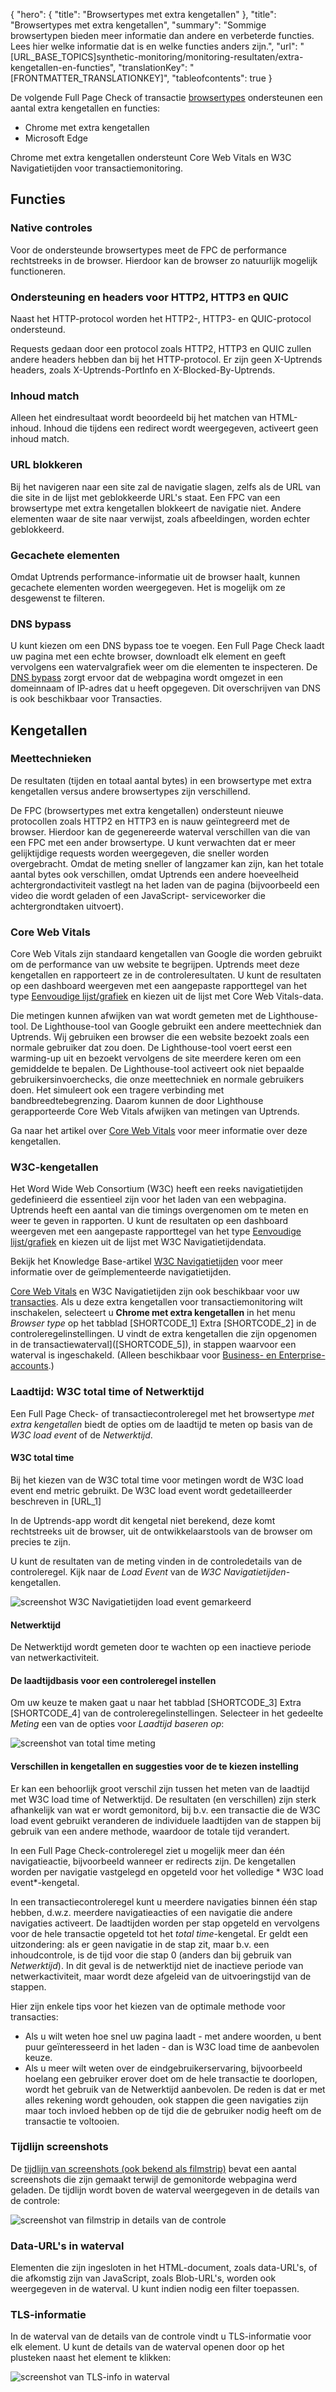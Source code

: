 {
  "hero": {
    "title": "Browsertypes met extra kengetallen"
  },
  "title": "Browsertypes met extra kengetallen",
  "summary": "Sommige browsertypen bieden meer informatie dan andere en verbeterde functies. Lees hier welke informatie dat is en welke functies anders zijn.",
  "url": "[URL_BASE_TOPICS]synthetic-monitoring/monitoring-resultaten/extra-kengetallen-en-functies",
  "translationKey": "[FRONTMATTER_TRANSLATIONKEY]",
  "tableofcontents": true
}

De volgende Full Page Check of transactie [browsertypes]([LINK_URL_1]) ondersteunen een aantal extra kengetallen en functies:

- Chrome met extra kengetallen
- Microsoft Edge

Chrome met extra kengetallen ondersteunt Core Web Vitals en W3C Navigatietijden voor transactiemonitoring.

## Functies

### Native controles

Voor de ondersteunde browsertypes meet de FPC de performance rechtstreeks in de browser. Hierdoor kan de browser zo natuurlijk mogelijk functioneren.

### Ondersteuning en headers voor HTTP2, HTTP3 en QUIC

Naast het HTTP-protocol worden het HTTP2-, HTTP3- en QUIC-protocol ondersteund.

Requests gedaan door een protocol zoals HTTP2, HTTP3 en QUIC zullen andere headers hebben dan bij het HTTP-protocol. Er zijn geen X-Uptrends headers, zoals X-Uptrends-PortInfo en X-Blocked-By-Uptrends.

### Inhoud match

Alleen het eindresultaat wordt beoordeeld bij het matchen van HTML-inhoud. Inhoud die tijdens een redirect wordt weergegeven, activeert geen inhoud match. 

### URL blokkeren

Bij het navigeren naar een site zal de navigatie slagen, zelfs als de URL van die site in de lijst met geblokkeerde URL's staat. Een FPC van een browsertype met extra kengetallen blokkeert de navigatie niet. Andere elementen waar de site naar verwijst, zoals afbeeldingen, worden echter geblokkeerd.

### Gecachete elementen

Omdat Uptrends performance-informatie uit de browser haalt, kunnen gecachete elementen worden weergegeven. Het is mogelijk om ze desgewenst te filteren.

### DNS bypass

U kunt kiezen om een DNS bypass toe te voegen. Een Full Page Check laadt uw pagina met een echte browser, downloadt elk element en geeft vervolgens een watervalgrafiek weer om die elementen te inspecteren. De [DNS bypass]([LINK_URL_2]) zorgt ervoor dat de webpagina wordt omgezet in een domeinnaam of IP-adres dat u heeft opgegeven. Dit overschrijven van DNS is ook beschikbaar voor Transacties. 

## Kengetallen

### Meettechnieken

De resultaten (tijden en totaal aantal bytes) in een browsertype met extra kengetallen versus andere browsertypes zijn verschillend.

De FPC (browsertypes met extra kengetallen) ondersteunt nieuwe protocollen zoals HTTP2 en HTTP3 en is nauw geïntegreerd met de browser. Hierdoor kan de gegenereerde waterval verschillen van die van een FPC met een ander browsertype. U kunt verwachten dat er meer gelijktijdige requests worden weergegeven, die sneller worden overgebracht. Omdat de meting sneller of langzamer kan zijn, kan het totale aantal bytes ook verschillen, omdat Uptrends een andere hoeveelheid achtergrondactiviteit vastlegt na het laden van de pagina (bijvoorbeeld een video die wordt geladen of een JavaScript- serviceworker die achtergrondtaken uitvoert).

### Core Web Vitals 

Core Web Vitals zijn standaard kengetallen van Google die worden gebruikt om de performance van uw website te begrijpen. Uptrends meet deze kengetallen en rapporteert ze in de controleresultaten. U kunt de resultaten op een dashboard weergeven met een aangepaste rapporttegel van het type [Eenvoudige lijst/grafiek]([LINK_URL_3]) en kiezen uit de lijst met Core Web Vitals-data.

Die metingen kunnen afwijken van wat wordt gemeten met de Lighthouse-tool. 
De Lighthouse-tool van Google gebruikt een andere meettechniek dan Uptrends. Wij gebruiken een browser die een website bezoekt zoals een normale gebruiker dat zou doen. De Lighthouse-tool voert eerst een warming-up uit en bezoekt vervolgens de site meerdere keren om een gemiddelde te bepalen. De Lighthouse-tool activeert ook niet bepaalde gebruikersinvoerchecks, die onze meettechniek en normale gebruikers doen. Het simuleert ook een tragere verbinding met bandbreedtebegrenzing. Daarom kunnen de door Lighthouse gerapporteerde Core Web Vitals afwijken van metingen van Uptrends.

Ga naar het artikel over [Core Web Vitals]([LINK_URL_4]) voor meer informatie over deze kengetallen.

### W3C-kengetallen

Het Word Wide Web Consortium (W3C) heeft een reeks navigatietijden gedefinieerd die essentieel zijn voor het laden van een webpagina. Uptrends heeft een aantal van die timings overgenomen om te meten en weer te geven in rapporten. U kunt de resultaten op een dashboard weergeven met een aangepaste rapporttegel van het type [Eenvoudige lijst/grafiek]([LINK_URL_5]) en kiezen uit de lijst met W3C Navigatietijdendata.

Bekijk het Knowledge Base-artikel [W3C Navigatietijden]([LINK_URL_6]) voor meer informatie over de geïmplementeerde navigatietijden.

[Core Web Vitals]([LINK_URL_7]) en W3C Navigatietijden zijn ook beschikbaar voor uw [transacties]([LINK_URL_8]). Als u deze extra kengetallen voor transactiemonitoring wilt inschakelen, selecteert u **Chrome met extra kengetallen** in het menu *Browser type* op het tabblad [SHORTCODE_1] Extra [SHORTCODE_2] in de controleregelinstellingen. U vindt de extra kengetallen die zijn opgenomen in de transactiewaterval]([SHORTCODE_5]), in stappen waarvoor een waterval is ingeschakeld. (Alleen beschikbaar voor [Business- en Enterprise-accounts]([LINK_URL_9]).)

### Laadtijd: W3C total time of Netwerktijd 

Een Full Page Check- of transactiecontroleregel met het browsertype *met extra kengetallen* biedt de opties om de laadtijd te meten op basis van de *W3C load event* of de *Netwerktijd*. 

#### W3C total time

Bij het kiezen van de W3C total time voor metingen wordt de W3C load event end metric gebruikt. De W3C load event wordt gedetailleerder beschreven in [URL_1] 

In de Uptrends-app wordt dit kengetal niet berekend, deze komt rechtstreeks uit de browser, uit de ontwikkelaarstools van de browser om precies te zijn. 

U kunt de resultaten van de meting vinden in de controledetails van de controleregel. Kijk naar de *Load Event* van de *W3C Navigatietijden*-kengetallen.

![screenshot W3C Navigatietijden load event gemarkeerd]([LINK_URL_10])

#### Netwerktijd

De Netwerktijd wordt gemeten door te wachten op een inactieve periode van netwerkactiviteit.

#### De laadtijdbasis voor een controleregel instellen

Om uw keuze te maken gaat u naar het tabblad [SHORTCODE_3] Extra [SHORTCODE_4] van de controleregelinstellingen. Selecteer in het gedeelte *Meting* een van de opties voor *Laadtijd baseren op*:

![screenshot van total time meting]([LINK_URL_11])

#### Verschillen in kengetallen en suggesties voor de te kiezen instelling

Er kan een behoorlijk groot verschil zijn tussen het meten van de laadtijd met W3C load time of Netwerktijd.
De resultaten (en verschillen) zijn sterk afhankelijk van wat er wordt gemonitord, bij b.v. een transactie die de W3C load event gebruikt veranderen de individuele laadtijden van de stappen bij gebruik van een andere methode, waardoor de totale tijd verandert. 

In een Full Page Check-controleregel ziet u mogelijk meer dan één navigatieactie, bijvoorbeeld wanneer er redirects zijn. De kengetallen worden per navigatie vastgelegd en opgeteld voor het volledige * W3C load event*-kengetal. 

In een transactiecontroleregel kunt u meerdere navigaties binnen één stap hebben, d.w.z. meerdere navigatieacties of een navigatie die andere navigaties activeert. De laadtijden worden per stap opgeteld en vervolgens voor de hele transactie opgeteld tot het *total time*-kengetal. 
Er geldt een uitzondering: als er geen navigatie in de stap zit, maar b.v. een inhoudcontrole, is de tijd voor die stap 0 (anders dan bij gebruik van *Netwerktijd*). In dit geval is de netwerktijd niet de inactieve periode van netwerkactiviteit, maar wordt deze afgeleid van de uitvoeringstijd van de stappen.

Hier zijn enkele tips voor het kiezen van de optimale methode voor transacties:

- Als u wilt weten hoe snel uw pagina laadt - met andere woorden, u bent puur geïnteresseerd in het laden - dan is W3C load time de aanbevolen keuze.
- Als u meer wilt weten over de eindgebruikerservaring, bijvoorbeeld hoelang een gebruiker erover doet om de hele transactie te doorlopen, wordt het gebruik van de Netwerktijd aanbevolen. De reden is dat er met alles rekening wordt gehouden, ook stappen die geen navigaties zijn maar toch invloed hebben op de tijd die de gebruiker nodig heeft om de transactie te voltooien.

### Tijdlijn screenshots

De [tijdlijn van screenshots (ook bekend als filmstrip)]([LINK_URL_12]) bevat een aantal screenshots die zijn gemaakt terwijl de gemonitorde webpagina werd geladen. De tijdlijn wordt boven de waterval weergegeven in de details van de controle:

![screenshot van filmstrip in details van de controle]([LINK_URL_13])

### Data-URL's in waterval

Elementen die zijn ingesloten in het HTML-document, zoals data-URL's, of die afkomstig zijn van JavaScript, zoals Blob-URL's, worden ook weergegeven in de waterval. U kunt indien nodig een filter toepassen.

### TLS-informatie

In de waterval van de details van de controle vindt u TLS-informatie voor elk element. 
U kunt de details van de waterval openen door op het plusteken naast het element te klikken:

![screenshot van TLS-info in waterval]([LINK_URL_14])


